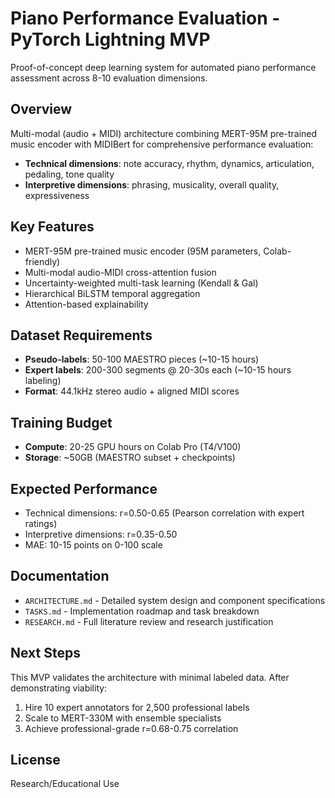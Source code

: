 # Piano Performance Evaluation - PyTorch Lightning MVP

Proof-of-concept deep learning system for automated piano performance assessment across 8-10 evaluation dimensions.

## Overview

Multi-modal (audio + MIDI) architecture combining MERT-95M pre-trained music encoder with MIDIBert for comprehensive performance evaluation:

- **Technical dimensions**: note accuracy, rhythm, dynamics, articulation, pedaling, tone quality
- **Interpretive dimensions**: phrasing, musicality, overall quality, expressiveness

## Key Features

- MERT-95M pre-trained music encoder (95M parameters, Colab-friendly)
- Multi-modal audio-MIDI cross-attention fusion
- Uncertainty-weighted multi-task learning (Kendall & Gal)
- Hierarchical BiLSTM temporal aggregation
- Attention-based explainability

## Dataset Requirements

- **Pseudo-labels**: 50-100 MAESTRO pieces (~10-15 hours)
- **Expert labels**: 200-300 segments @ 20-30s each (~10-15 hours labeling)
- **Format**: 44.1kHz stereo audio + aligned MIDI scores

## Training Budget

- **Compute**: 20-25 GPU hours on Colab Pro (T4/V100)
- **Storage**: ~50GB (MAESTRO subset + checkpoints)

## Expected Performance

- Technical dimensions: r=0.50-0.65 (Pearson correlation with expert ratings)
- Interpretive dimensions: r=0.35-0.50
- MAE: 10-15 points on 0-100 scale

## Documentation

- `ARCHITECTURE.md` - Detailed system design and component specifications
- `TASKS.md` - Implementation roadmap and task breakdown
- `RESEARCH.md` - Full literature review and research justification

## Next Steps

This MVP validates the architecture with minimal labeled data. After demonstrating viability:

1. Hire 10 expert annotators for 2,500 professional labels
2. Scale to MERT-330M with ensemble specialists
3. Achieve professional-grade r=0.68-0.75 correlation

## License

Research/Educational Use
